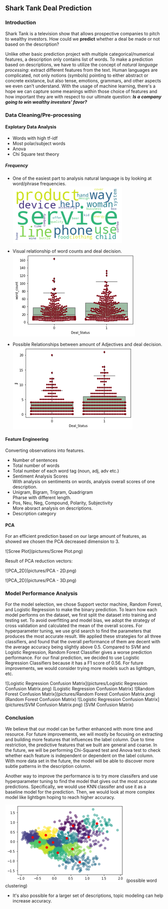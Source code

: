 ## Shark Tank Deal Prediction

### Introduction

Shark Tank is a television show that allows prospective companies to pitch to wealthy investors. 
How could we **predict** whether a deal be made or not based on the description? 

Unlike other basic prediction project with multiple categorical/numerical features, a description only contains list of words.
To make a prediction based on descriptions, we have to utilize the concept of _natural language processing_: 
  extract different features from the text.
Human languages are complicated, not only notions (symbols) pointing to either abstract or concrete existance, but also tense, emotions, grammars, and other aspects we even can't understand.
With the usage of machine learning, there's a hope we can capture some meanings within those choice of features and how important they are with respect to our ultimate question: **_Is a company going to win wealthy investors' favor?_**


### Data Cleaning/Pre-processing

#### Explotary Data Analysis
- Words with high tf-idf
- Most polar/subject words
- Anova
- Chi Square test theory
##### Frequency
- One of the easiest part to analysis natural language is by looking at word/phrase frequencies.
![Word Cloud](pictures/word_cloud.png)


- Visual relationship of word counts and deal decision.               
![Word Count](pictures/word_count.png)

  
- Possible Relationships between amount of Adjectives and deal decision.                             
![ADJ](pictures/ADJ.png)

#### Feature Engineering
Converting observations into features.

- Number of sentences
- Total number of words
- Total number of each word tag (noun, adj, adv etc.)
- Sentiment Analysis Scores                                                           
  With analysis on sentiments on words, analysis overall scores of one description.
- Unigram, Bigram, Trigram, Quadrigram                                                              
  Pharse with different length.
- Pos, Neu, Neg, Compound, Polarity, Subjectivity                                   
  More absract analysis on descriptions.
- Description category




#### PCA

For an efficient prediction based on our large amount of features, as showed we chosen the PCA decreased dimension to 3.

![Scree Plot](pictures/Scree Plot.png)

Result of PCA reduction vectors:

![PCA_2D](pictures/PCA - 2D.png)

![PCA_2D](pictures/PCA - 3D.png)


### Model Performance Analysis

For the model selection, we chose Support vector machine, Random Forest, and Logistic Regression to make the binary prediction. To learn how each model performs on the dataset, we first split the dataset into training and testing set. To avoid overfitting and model bias, we adopt the strategy of cross validation and calculated the mean of the overall scores. For hyperparameter tuning, we use grid search to find the parameters that produces the most accurate result. We applied these strategies for all three classifiers, and found that the overall performance of them are decent with the average accuracy being slightly above 0.5. Compared to SVM and Logistic Regression, Random Forest Classifier gives a worse prediction performance. For our final prediction, we decided to use Logistic Regression Classifiers because it has a F1 score of 0.56. For future improvements, we would consider trying more models such as lightbgm, etc.

![Logistic Regression Confusion Matrix](pictures/Logistic Regression Confusion Matrix.png) 
(Logistic Regression Confusion Matrix)
![Random Forest Confusion Matrix](pictures/Random Forest Confusion Matrix.png) 
(Random Forest Confusion Matrix)
![Logistic Regression Confusion Matrix](pictures/SVM Confusion Matrix.png) 
(SVM Confusion Matrix)

### Conclusion

We believe that our model can be further enhanced with more time and resource. For future improvements, we will mostly be focusing on extracting and building more features that influences the label column. Due to time restriction, the predictive features that we built are general and coarse. In the future, we will be performing Chi-Squared test and Anova test to check whether each feature is independent or dependent on the label column. With more data set in the future, the model will be able to discover more subtle patterns in the description column. 

Another way to improve the performance is to try more classifers and use hyperparameter tuning to find the model that gives out the most accurate predictions. Specifically, we would use KNN classifer and use it as a baseline model for the prediction. Then, we would look at more complex model like lightbgm hoping to reach higher accuracy.



![word_vector_clustering](pictures/Word_Vector_Clustering.png) 
(possible word clustering)
- It's also possible for a larger set of descriptions, topic modeling can help increase accuracy.
